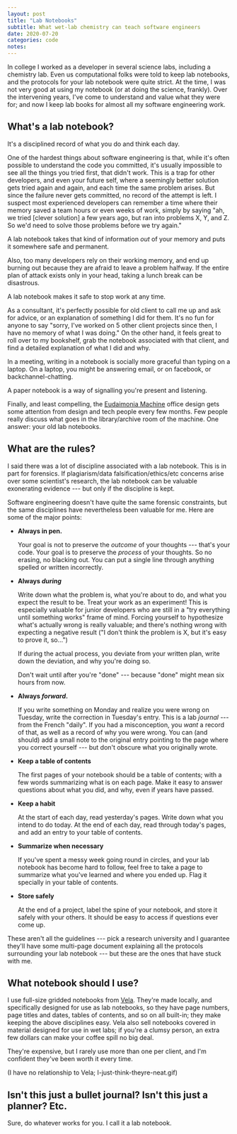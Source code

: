 ```yaml
---
layout: post
title: "Lab Notebooks"
subtitle: What wet-lab chemistry can teach software engineers
date: 2020-07-20
categories: code
notes:
---
```


In college I worked as a developer in several science labs, including a chemistry lab. Even us computational folks were told to keep lab notebooks, and the protocols for your lab notebook were quite strict. At the time, I was not very good at using my notebook (or at doing the science, frankly). Over the intervening years, I've come to understand and value what they were for; and now I keep lab books for almost all my software engineering work.

## What's a lab notebook?

It's a disciplined record of what you do and think each day.

One of the hardest things about software engineering is that, while it's often possible to understand the code you committed, it's usually impossible to see all the things you tried first, that didn't work. This is a trap for other developers, and even your future self, where a seemingly better solution gets tried again and again, and each time the same problem arises. But since the failure never gets committed, no record of the attempt is left. I suspect most experienced developers can remember a time where their memory saved a team hours or even weeks of work, simply by saying "ah, we tried [clever solution] a few years ago, but ran into problems X, Y, and Z. So we'd need to solve those problems before we try again."

A lab notebook takes that kind of information _out_ of your memory and puts it somewhere safe and permanent.

Also, too many developers rely on their working memory, and end up burning out because they are afraid to leave a problem halfway. If the entire plan of attack exists only in your head, taking a lunch break can be disastrous.

A lab notebook makes it safe to stop work at any time.

As a consultant, it's perfectly possible for old client to call me up and ask for advice, or an explanation of something I did for them. It's no fun for anyone to say "sorry, I've worked on 5 other client projects since then, I have no memory of what I was doing." On the other hand, it feels great to roll over to my bookshelf, grab the notebook associated with that client, and find a detailed explanation of what I did and why.

In a meeting, writing in a notebook is socially more graceful than typing on a laptop. On a laptop, you might be answering email, or on facebook, or backchannel-chatting.

A paper notebook is a way of signalling you're present and listening.

Finally, and least compelling, the [Eudaimonia Machine](https://www.workfront.com/blog/eudaimonia-machine-blueprint-virtual-workplace) office design gets some attention from design and tech people every few months. Few people really discuss what goes in the library/archive room of the machine. One answer: your old lab notebooks.

## What are the rules?

I said there was a lot of discipline associated with a lab notebook. This is in part for forensics. If plagiarism/data falsification/ethics/etc concerns arise over some scientist's research, the lab notebook can be valuable exonerating evidence --- but only if the discipline is kept.

Software engineering doesn't have quite the same forensic constraints, but the same disciplines have nevertheless been valuable for me. Here are some of the major points:

- **Always in pen.**

  Your goal is not to preserve the _outcome_ of your thoughts --- that's your code. Your goal is to preserve the _process_ of your thoughts. So no erasing, no blacking out. You can put a single line through anything spelled or written incorrectly.

- **Always _during_**

  Write down what the problem is, what you're about to do, and what you expect the result to be. Treat your work as an experiment! This is especially valuable for junior developers who are still in a "try everything until something works" frame of mind. Forcing yourself to hypothesize what's actually wrong is really valuable; and there's nothing wrong with expecting a negative result ("I don't think the problem is X, but it's easy to prove it, so...")

  If during the actual process, you deviate from your written plan, write down the deviation, and why you're doing so.

  Don't wait until after you're "done" --- because "done" might mean six hours from now.

- **Always _forward_.**

  If you write something on Monday and realize you were wrong on Tuesday, write the correction in Tuesday's entry. This is a lab _journal_ --- from the French "daily". If you had a misconception, you _want_ a record of that, as well as a record of why you were wrong. You can (and should) add a small note to the original entry pointing to the page where you correct yourself --- but don't obscure what you originally wrote.

- **Keep a table of contents**

  The first pages of your notebook should be a table of contents; with a few words summarizing what is on each page. Make it easy to answer questions about what you did, and why, even if years have passed.

- **Keep a habit**

  At the start of each day, read yesterday's pages. Write down what you intend to do today. At the end of each day, read through today's pages, and add an entry to your table of contents.

- **Summarize when necessary**

  If you've spent a messy week going round in circles, and your lab notebook has become hard to follow, feel free to take a page to summarize what you've learned and where you ended up. Flag it specially in your table of contents.

- **Store safely**

  At the end of a project, label the spine of your notebook, and store it safely with your others. It should be easy to access if questions ever come up.

These aren't all the guidelines --- pick a research university and I guarantee they'll have some multi-page document explaining all the protocols surrounding your lab notebook --- but these are the ones that have stuck with me.

## What notebook should I use?

I use full-size gridded notebooks from [Vela](https://velasciences.com/). They're made locally, and specifically designed for use as lab notebooks, so they have page numbers, page titles and dates, tables of contents, and so on all built-in; they make keeping the above disciplines easy. Vela also sell notebooks covered in material designed for use in wet labs; if you're a clumsy person, an extra few dollars can make your coffee spill no big deal.

They're expensive, but I rarely use more than one per client, and I'm confident they've been worth it every time.

(I have no relationship to Vela; I-just-think-theyre-neat.gif)

## Isn't this just a bullet journal? Isn't this just a planner? Etc.

Sure, do whatever works for you. I call it a lab notebook.
